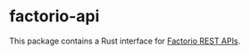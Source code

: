 # factorio-api
This package contains a Rust interface for [Factorio REST APIs](https://wiki.factorio.com/Factorio_HTTP_API_usage_guidelines).
